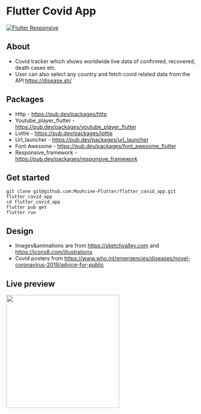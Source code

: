 # Flutter Covid App
[![Flutter Responsive](https://img.shields.io/badge/flutter-responsive-brightgreen.svg?style=flat-square)](https://github.com/Codelessly/ResponsiveFramework)

## About
- Covid tracker which shows worldwide live data of confirmed, recovered, death cases etc. 
- User can also select any country and fetch covid related data from the API https://disease.sh/

## Packages
- Http - https://pub.dev/packages/http
- Youtube_player_flutter - https://pub.dev/packages/youtube_player_flutter
- Lottie - https://pub.dev/packages/lottie
- Url_launcher - https://pub.dev/packages/url_launcher
- Font Awesome - https://pub.dev/packages/font_awesome_flutter
- Responsive_framework - https://pub.dev/packages/responsive_framework

## Get started

```
git clone git@github.com:Mouhcine-Flutter/flutter_covid_app.git flutter_covid_app
cd flutter_covid_app
flutter pub get
flutter run
```

## Design
- Images&animations are from https://sketchvalley.com and https://icons8.com/illustrations
- Covid posters from https://www.who.int/emergencies/diseases/novel-coronavirus-2019/advice-for-public

## Live preview

<div><img style="width:300px;" src="assets/flutter_covid_app.gif"></div>
